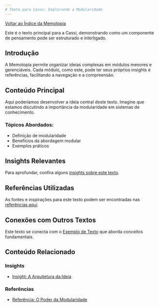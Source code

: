 ```yaml
---
# Texto para Cassi: Explorando a Modularidade
---
```


[Voltar ao Índice da Memotopia](../../INDEX.md)


Este é o texto principal para a Cassi, demonstrando como um componente de pensamento pode ser estruturado e interligado.

## Introdução

A Memotopia permite organizar ideias complexas em módulos menores e gerenciáveis. Cada módulo, como este, pode ter seus próprios insights e referências, facilitando a navegação e a compreensão.

## Conteúdo Principal

Aqui poderíamos desenvolver a ideia central deste texto. Imagine que estamos discutindo a importância da modularidade em sistemas de conhecimento.

### Tópicos Abordados:
*   Definição de modularidade
*   Benefícios da abordagem modular
*   Exemplos práticos

## Insights Relevantes

Para aprofundar, confira alguns [insights sobre este texto](./insights/01-primeiro-insight.md).

## Referências Utilizadas

As fontes e inspirações para este texto podem ser encontradas nas [referências aqui](./referencias/ref1.md).

## Conexões com Outros Textos

Este texto se conecta com o [Exemplo de Texto](../exemplo/index.md) que aborda conceitos fundamentais.

## Conteúdo Relacionado

<!-- RELATED_CONTENT_START -->
### Insights
*   [Insight: A Arquitetura da Ideia](./insights/01-primeiro-insight.md)
### Referências
*   [Referência: O Poder da Modularidade](./referencias/ref1.md)
<!-- RELATED_CONTENT_END -->

